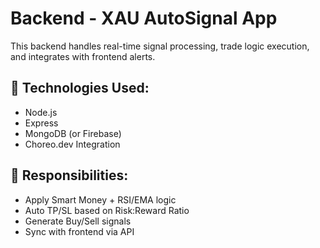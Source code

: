# Backend - XAU AutoSignal App

This backend handles real-time signal processing, trade logic execution, and integrates with frontend alerts.

## 🔧 Technologies Used:
- Node.js
- Express
- MongoDB (or Firebase)
- Choreo.dev Integration

## 📡 Responsibilities:
- Apply Smart Money + RSI/EMA logic
- Auto TP/SL based on Risk:Reward Ratio
- Generate Buy/Sell signals
- Sync with frontend via API
